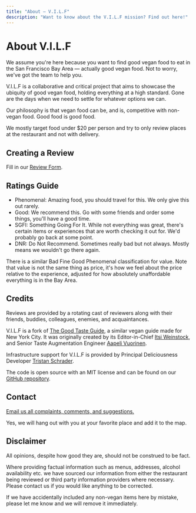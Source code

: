 ```yaml
---
title: "About — V.I.L.F"
description: "Want to know about the V.I.L.F mission? Find out here!"
---
```


# About V.I.L.F

We assume you're here because you want to find good vegan food to eat in the San Francisco Bay Area — actually good vegan food. Not to worry, we've got the team to help you.

V.I.L.F is a collaborative and critical project that aims to showcase the ubiquity of good vegan food, holding everything at a high standard. Gone are the days when we need to settle for whatever options we can.

Our philosophy is that vegan food can be, and is, competitive with non-vegan food. Good food is good food.

We mostly target food under $20 per person and try to only review places at the restaurant and not with delivery.

## Creating a Review

Fill in our [Review Form](https://forms.gle/rAWoud7gfEGVToXy9).

## Ratings Guide

- <span class="mono-info-about phenomenal">Phenomenal</span>: Amazing food, you should travel for this. We only give this out rarely.
- <span class="mono-info-about good">Good</span>: We recommend this. Go with some friends and order some things, you'll have a good time.
- <span class="mono-info-about sgfi">SGFI</span>: Something Going For It. While not everything was great, there's certain items or experiences that are worth checking it out for. We'd probably go back at some point.
- <span class="mono-info-about dnr">DNR</span>: Do Not Recommend. Sometimes really bad but not always. Mostly means we wouldn't go there again.

There is a similar <span class="mono-info-about dnr">Bad</span> <span class="mono-info-about sgfi">Fine</span> <span class="mono-info-about good">Good</span> <span class="mono-info-about phenomenal">Phenomenal</span> classification for value. Note that value is not the same thing as price, it's how we feel about the price relative to the experience, adjusted for how absolutely unaffordable everything is in the Bay Area.

## Credits

Reviews are provided by a rotating cast of reviewers along with their friends, buddies, colleagues, enemies, and acquaintances.

V.I.L.F is a fork of [The Good Taste Guide](https://thegoodtaste.guide), a similar vegan guide made for New York City. It was originally created by its Editor-in-Chief [Itsi Weinstock](https://itsiweinstock.com), and Senior Taste Augmentation Engineer [Aapeli Vuorinen](https://www.aapelivuorinen.com).

Infrastructure support for V.I.L.F is provided by Principal Deliciousness Developer [Tristan Schrader](https://www.tristanschrader.com/).

The code is open source with an MIT license and can be found on our [GitHub repository](https://github.com/itsiw/vilf).

## Contact

[Email us all complaints, comments, and suggestions.](mailto:contact@vilf.org)

Yes, we will hang out with you at your favorite place and add it to the map.

## Disclaimer

All opinions, despite how good they are, should not be construed to be fact.

Where providing factual information such as menus, addresses, alcohol availability etc. we have sourced our information from either the restaurant being reviewed or third party information providers where necessary. Please contact us if you would like anything to be corrected.

If we have accidentally included any non-vegan items here by mistake, please let me know and we will remove it immediately.
